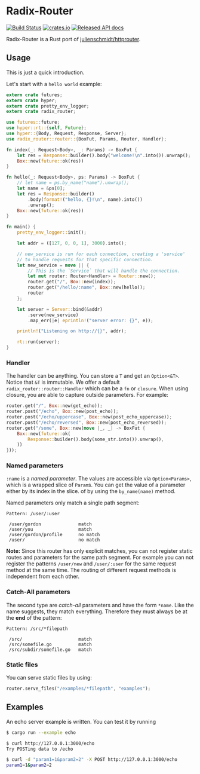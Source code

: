 # Radix-Router
[![Build Status](https://travis-ci.org/SunDoge/radix-router.svg?branch=master)](https://travis-ci.org/SunDoge/radix-router)
[![crates.io](http://meritbadge.herokuapp.com/radix-router)](https://crates.io/crates/radix-router)
[![Released API docs](https://docs.rs/radix-router/badge.svg)](https://docs.rs/radix-router)

Radix-Router is a Rust port of [julienschmidt/httprouter](https://github.com/julienschmidt/httprouter).

## Usage
This is just a quick introduction.

Let's start with a `hello world` example:
```rust
extern crate futures;
extern crate hyper;
extern crate pretty_env_logger;
extern crate radix_router;

use futures::future;
use hyper::rt::{self, Future};
use hyper::{Body, Request, Response, Server};
use radix_router::router::{BoxFut, Params, Router, Handler};

fn index(_: Request<Body>, _: Params) -> BoxFut {
    let res = Response::builder().body("welcome!\n".into()).unwrap();
    Box::new(future::ok(res))
}

fn hello(_: Request<Body>, ps: Params) -> BoxFut {
    // let name = ps.by_name("name").unwrap();
    let name = &ps[0];
    let res = Response::builder()
        .body(format!("hello, {}!\n", name).into())
        .unwrap();
    Box::new(future::ok(res))
}

fn main() {
    pretty_env_logger::init();

    let addr = ([127, 0, 0, 1], 3000).into();

    // new_service is run for each connection, creating a 'service'
    // to handle requests for that specific connection.
    let new_service = move || {
        // This is the `Service` that will handle the connection.
        let mut router: Router<Handler> = Router::new();
        router.get("/", Box::new(index));
        router.get("/hello/:name", Box::new(hello));
        router
    };

    let server = Server::bind(&addr)
        .serve(new_service)
        .map_err(|e| eprintln!("server error: {}", e));

    println!("Listening on http://{}", addr);

    rt::run(server);
}
```

### Handler
The handler can be anything. You can store a `T` and get an `Option<&T>`. Notice that `&T` is immutable. We offer a default `radix_router::router::Handler` which can be a `fn` or `closure`. When using closure, you are able to capture outside parameters. For example:

```rust 
router.get("/", Box::new(get_echo));
router.post("/echo", Box::new(post_echo));
router.post("/echo/uppercase", Box::new(post_echo_uppercase));
router.post("/echo/reversed", Box::new(post_echo_reversed));
router.get("/some", Box::new(move |_, _| -> BoxFut {
    Box::new(future::ok(
        Response::builder().body(some_str.into()).unwrap(),
    ))
}));
```

### Named parameters
`:name` is a *named parameter*. The values are accessible via `Option<Params>`, which is a wrapped slice of `Param`s. You can get the value of a parameter either by its index in the slice. of by using the `by_name(name)` method.

Named parameters only match a single path segment:
```
Pattern: /user/:user

 /user/gordon              match
 /user/you                 match
 /user/gordon/profile      no match
 /user/                    no match
```

**Note:** Since this router has only explicit matches, you can not register static routes and parameters for the same path segment. For example you can not register the patterns `/user/new` and `/user/:user` for the same request method at the same time. The routing of different request methods is independent from each other.

### Catch-All parameters

The second type are *catch-all* parameters and have the form `*name`. Like the name suggests, they match everything. Therefore they must always be at the **end** of the pattern:

```
Pattern: /src/*filepath

 /src/                     match
 /src/somefile.go          match
 /src/subdir/somefile.go   match
```

### Static files
You can serve static files by using:
```rust
router.serve_files("/examples/*filepath", "examples");
```

## Examples
An echo server example is written. You can test it by running

```bash
$ cargo run --example echo
```

```bash
$ curl http://127.0.0.1:3000/echo
Try POSTing data to /echo

$ curl -d "param1=1&param2=2" -X POST http://127.0.0.1:3000/echo
param1=1&param2=2
```

